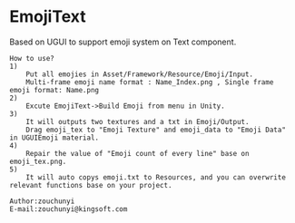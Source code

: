 # EmojiText
Based on UGUI to support emoji system on Text component.

	How to use?
	1)
		Put all emojies in Asset/Framework/Resource/Emoji/Input.
		Multi-frame emoji name format : Name_Index.png , Single frame emoji format: Name.png
	2)
		Excute EmojiText->Build Emoji from menu in Unity.
	3)
		It will outputs two textures and a txt in Emoji/Output.
		Drag emoji_tex to "Emoji Texture" and emoji_data to "Emoji Data" in UGUIEmoji material.
	4)
		Repair the value of "Emoji count of every line" base on emoji_tex.png.
	5)
		It will auto copys emoji.txt to Resources, and you can overwrite relevant functions base on your project.
	
	Author:zouchunyi
	E-mail:zouchunyi@kingsoft.com
